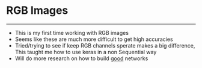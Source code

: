<h1>RGB Images</h1>
<hr/>
<ul>
  <li>
    This is my first time working with RGB images
  </li>
  <li>
    Seems like these are much more difficult to get high accuracies
  </li>
  <li>
    Tried/trying to see if keep RGB channels sperate makes a big difference, This taught me how to use keras in a non Sequential way
  </li>
  <li>
    Will do more research on how to build <u>good</u> networks
  </li>
</ul>
